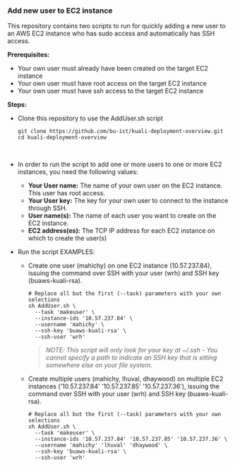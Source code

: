 ### Add new user to EC2 instance

This repository contains two scripts to run for quickly adding a new user to an AWS EC2 instance who has sudo access and automatically has SSH access.


**Prerequisites:**

- Your own user must already have been created on the target EC2 instance
- Your own user must have root access on the target EC2 instance
- Your own user must have ssh access to the target EC2 instance



**Steps:**

- Clone this repository to use the AddUser.sh script

  ```
  git clone https://github.com/bu-ist/kuali-deployment-overview.git
  cd kuali-deployment-overview
  ```

  ​    

- In order to run the script to add one or more users to one or more EC2 instances, you need the following values:

  - **Your User name:** The name of your own user on the EC2 instance. This user has root access.
  - **Your User key:** The key for your own user to connect to the instance through SSH.
  - **User name(s):** The name of each user you want to create on the EC2 instance.
  - **EC2 address(es):** The TCP IP address for each EC2 instance on which to create the user(s)
        

- Run the script
  EXAMPLES:

  - Create one user (mahichy) on one EC2 instance (10.57.237.84), issuing the command over SSH with your user (wrh) and SSH key (buaws-kuali-rsa).

    ```
    # Replace all but the first (--task) parameters with your own selections
    sh AddUser.sh \
      --task 'makeuser' \
      --instance-ids '10.57.237.84' \
      --username 'mahichy' \
      --ssh-key 'buaws-kuali-rsa' \
      --ssh-user 'wrh'
    ```

    > *NOTE: This script will only look for your key at ~/.ssh - You cannot specify a path to indicate an SSH key that is sitting somewhere else on your file system.*

  - Create multiple users (mahichy, lhuval, dhaywood) on multiple EC2 instances ('10.57.237.84' '10.57.237.85' '10.57.237.36'), issuing the command over SSH with your user (wrh) and SSH key (buaws-kuali-rsa).

    ```
    # Replace all but the first (--task) parameters with your own selections
    sh AddUser.sh \
      --task 'makeuser' \
      --instance-ids '10.57.237.84' '10.57.237.85' '10.57.237.36' \
      --username 'mahichy' 'lhuval' 'dhaywood' \
      --ssh-key 'buaws-kuali-rsa' \
      --ssh-user 'wrh'
    ```

    



